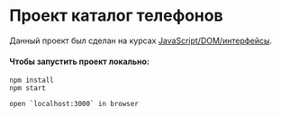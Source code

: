 # Проект каталог телефонов

Данный проект был сделан на курсах [JavaScript/​DOM/​интерфейсы](http://learn.javascript.ru/courses/js).

#### Чтобы запустить проект локально:

```
npm install
npm start

open `localhost:3000` in browser 
```